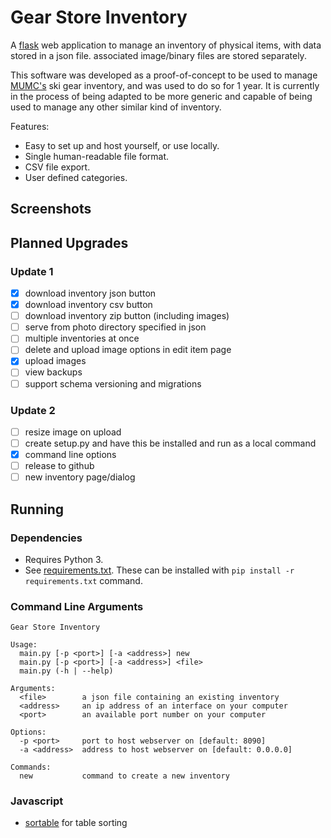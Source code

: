 # Gear Store Inventory

A [flask](https://flask.palletsprojects.com/) web application to manage an inventory of physical items, with data stored in a json file. associated image/binary files are stored separately.

This software was developed as a proof-of-concept to be used to manage [MUMC's](https://www.mumc.org.au/) ski gear inventory, and was used to do so for 1 year. It is currently in the process of being adapted to be more generic and capable of being used to manage any other similar kind of inventory.

Features:

- Easy to set up and host yourself, or use locally.
- Single human-readable file format.
- CSV file export.
- User defined categories.

## Screenshots

## Planned Upgrades

### Update 1

- [x] download inventory json button
- [x] download inventory csv button
- [ ] download inventory zip button (including images)
- [ ] serve from photo directory specified in json
- [ ] multiple inventories at once
- [ ] delete and upload image options in edit item page
- [x] upload images
- [ ] view backups
- [ ] support schema versioning and migrations

### Update 2

- [ ] resize image on upload
- [ ] create setup.py and have this be installed and run as a local command
- [x] command line options
- [ ] release to github
- [ ] new inventory page/dialog

## Running

### Dependencies

- Requires Python 3.
- See [requirements.txt](requirements.txt). These can be installed with `pip install -r requirements.txt` command.

### Command Line Arguments

```man
Gear Store Inventory

Usage:
  main.py [-p <port>] [-a <address>] new
  main.py [-p <port>] [-a <address>] <file>
  main.py (-h | --help)

Arguments:
  <file>        a json file containing an existing inventory
  <address>     an ip address of an interface on your computer
  <port>        an available port number on your computer

Options:
  -p <port>     port to host webserver on [default: 8090]
  -a <address>  address to host webserver on [default: 0.0.0.0]

Commands:
  new           command to create a new inventory
```

### Javascript

- [sortable](https://github.com/HubSpot/sortable) for table sorting